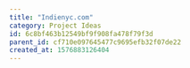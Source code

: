 ```yaml
---
title: "Indienyc.com"
category: Project Ideas
id: 6c8bf463b12549bf9f908fa478f79f3d
parent_id: cf710e097645477c9695efb32f07de22
created_at: 1576883126404
---
```



                